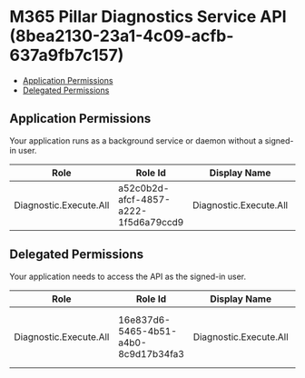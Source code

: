 # M365 Pillar Diagnostics Service API (8bea2130-23a1-4c09-acfb-637a9fb7c157)
- [Application Permissions](#application-permissions)
- [Delegated Permissions](#delegated-permissions)

## Application Permissions
Your application runs as a background service or daemon without a signed-in user.

| Role | Role Id | Display Name | Description |
|---|---|---|---|
| Diagnostic.Execute.All | a52c0b2d-afcf-4857-a222-1f5d6a79ccd9 | Diagnostic.Execute.All | Grants an app access to execute diagnostics |

## Delegated Permissions
Your application needs to access the API as the signed-in user. 

| Role | Role Id | Display Name | Description |
|---|---|---|---|
| Diagnostic.Execute.All | 16e837d6-5465-4b51-a4b0-8c9d17b34fa3 | Diagnostic.Execute.All | Grants a user access to execute diagnostics |

